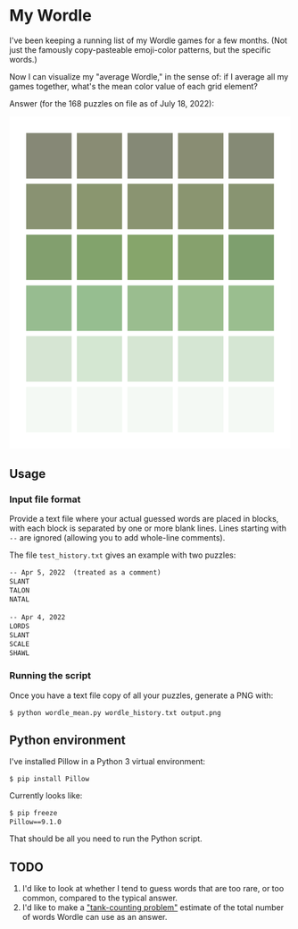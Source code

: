 # My Wordle

I've been keeping a running list of my Wordle games for a few months.  (Not just
the famously copy-pasteable emoji-color patterns, but the specific words.)

Now I can visualize my "average Wordle," in the sense of: if I average all my
games together, what's the mean color value of each grid element?

Answer (for the 168 puzzles on file as of July 18, 2022):

![Mean Wordle result, as of July 18, 2022](bgawalt_20220718.png)

## Usage

### Input file format

Provide a text file where your actual guessed words are placed in blocks, with
each block is separated by one or more blank lines.  Lines starting with `--`
are ignored (allowing you to add whole-line comments).

The file `test_history.txt` gives an example with two puzzles:

```
-- Apr 5, 2022  (treated as a comment)
SLANT
TALON
NATAL

-- Apr 4, 2022
LORDS
SLANT
SCALE
SHAWL
```

### Running the script

Once you have a text file copy of all your puzzles, generate a PNG with:

```
$ python wordle_mean.py wordle_history.txt output.png
```

## Python environment

I've installed Pillow in a Python 3 virtual environment:

```
$ pip install Pillow
```

Currently looks like:

```
$ pip freeze
Pillow==9.1.0
```

That should be all you need to run the Python script.

## TODO

1.  I'd like to look at whether I tend to guess words that are too rare, or too
    common, compared to the typical answer.
2.  I'd like to make a
    ["tank-counting problem"](https://en.wikipedia.org/wiki/German_tank_problem)
    estimate of the total number of words Wordle can use as an answer.
